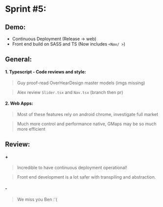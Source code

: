# Sprint #5:

## Demo:
- Continuous Deployment (Release -> web)
- Front end build on SASS and TS (Now includes `<Nav/ >`)

## General:
#### 1. Typescript - Code reviews and style:
> Guy proof-read OverHearDesign master models (imgs missing)

> Alex review `Slider.tsx` and `Nav.tsx` (branch then pr)

#### 2. Web Apps:
> Most of these features rely on android chrome, investigate full market

>  Much more control and performance native, GMaps may be so much more efficient

## Review:
#### +
> Incredible to have continuous deployment operational!

> Front end development is a lot safer with transpiling and abstraction.

#### -
> We miss you Ben :'(
